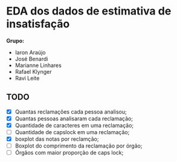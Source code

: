 # EDA dos dados de estimativa de insatisfação

**Grupo:**
- Iaron Araújo
- José Benardi
- Marianne Linhares
- Rafael Klynger
- Ravi Leite

## TODO

- [x] Quantas reclamações cada pessoa analisou;
- [x] Quantas pessoas analisaram cada reclamação;
- [x] Quantidade de caracteres em uma reclamação;
- [ ] Quantidade de capslock em uma reclamação;
- [x] boxplot das notas por reclamção;
- [ ] Boxplot do comprimento da reclamação por órgão;
- [ ] Órgãos com maior proporção de caps lock;
